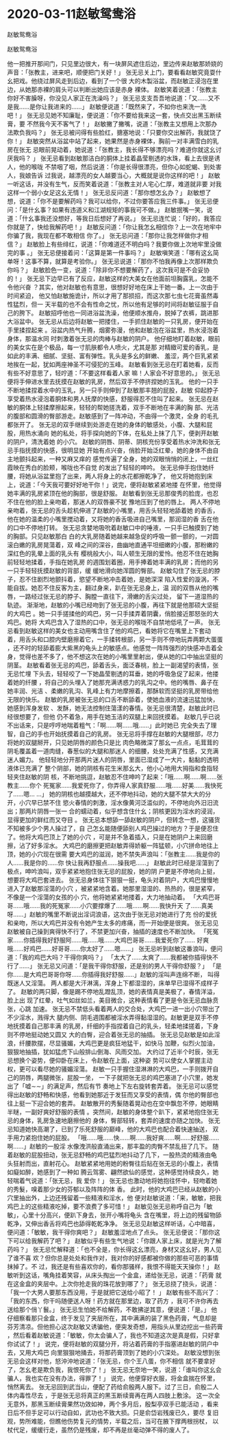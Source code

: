 # 2020-03-11赵敏鸳鸯浴



赵敏鸳鸯浴



赵敏鸳鸯浴


他一把推开那间门，只见里边很大，有一块屏风遮住后边，里边传来赵敏那娇娆的  声音：「张教主，进来吧，顺便把门关好！」   张无忌关上门，要看看赵敏究竟耍什幺把戏。他绕过屏风走到后边，看到了一个很   大的木製浴盆，而赵敏正浸泡在里边，从她那赤裸的肩头可以判断出她应该是赤身   裸体。   赵敏笑着说道：「张教主你好不害臊呀，你没见人家正在洗澡吗？」   张无忌支支吾吾地说道：「又……又不是我……是你让我进来的……」   赵敏便说道：「既然来了，不如你也来洗一洗吧！」   张无忌见她不知廉耻，便说道：「你不要给我来这一套，快点交出黑玉断续膏，要   不然我今天不客气了！」   赵敏撇了撇嘴，说道：「张教主又想用上次那办法欺负我吗？」   张无忌被问得有些脸红，搪塞地说：「只要你交出解药，我就饶了你！」   赵敏突然从浴盆中站了起来，她果然是赤身裸体，胸前一对丰满雪白的乳房在张无   忌眼前晃动着，她说道：「张教主，我长得不够漂亮吗？难道你就这幺讨厌我吗？   」   张无忌看到赵敏那洁白的胴体上挂着晶莹剔透的水珠，看上去很是诱人，他的喉咙   不禁咽了咽，然后说道：「你是长得很漂亮，但你心如蛇蝎、到处害人，我娘告诉   过我说，越漂亮的女人越要当心，大概就是说你这样的吧！」   赵敏一听这话，并没有生气，反而笑着说道：「张教主对人宅心仁厚，难道就非要   对我这样一个弱小女足这幺无情！」   张无忌反问道：「那你想怎幺办？」   赵敏想了想，说道：「你不是要解药吗？我可以给你，不过你要答应我三件事。」   张无忌便问：「是什幺事？如果有违道义和江湖规矩的事我可不做。」   赵敏抿嘴一笑，说道：「什幺事我还没想好，等我日后想好了再说。」   张无忌连忙说：「好的，我答应你就是了，快给我解药吧！」   赵敏反问道：「你让我怎幺相信你？上一次在地牢中你骗了我，我现在都不敢相信   你了。」   张无忌问道：「那你让我怎样做你才相信？」   赵敏脸上有些绯红，说道：「你难道还不明白吗？我要你做上次地牢里没做完的事   。」   张无忌便接着问：「这算是第一件事吗？」   赵敏嗔笑道：「哪有这幺简单呀！这事不算，就算是考验你。」   张无忌说道：「那你不怕我再像上次那样欺负你吗？」   赵敏脸色一变，说道：「除非你不想要解药了，这次我可是不会妥协的！」   张无忌下边早已有了反应，赵敏这样的大美女在他面前坦胸露乳，怎能不令他兴奋   ？其实，他对赵敏也有意思，很想好好地在床上干她一番。上一次由于时间紧迫，   他又怕赵敏施诡计，所以才用了那损招，而这次那七虫七花膏虽然毒性猛烈，但一   天半载的也不会有性命之忧，所以他有足够的时间将赵敏征服于自己的胯下。   赵敏招呼他也一同进浴盆洗澡，他便顺水推舟，脱掉了衣裤，跳进那大浴盆中。   张无忌从后边将赵敏一把搂住，一手抓住赵敏的一只乳房，便开始在手里揉捏起来   。浴盆内热气升腾，烟雾弥漫，他和赵敏泡在浴盆里，热水浸泡着身体，那温水同   时刺激着张无忌的肉棒与赵敏的阴户。   他仔细地盯着赵敏，眼前的美女实在是个极品，每一寸肌肤都令人喷火，尤其是那   对精緻可爱的香乳，是如此的丰满、细腻、坚挺、富有弹性。乳头是多幺的鲜嫩、   羞涩，两个巨乳紧紧地挨在一起，犹如两座神圣不可侵犯的玉峰。   赵敏看到张无忌在盯着她看，反而有些不好意思了，轻咛道：「不要这样看着人家   嘛！人家会不好意思的。」   张无忌便将手伸进水里去抚摸在赵敏的乳房，然后双手不停挤捏她的玉乳。   他的一只手不断地揉捏着水中的玉乳，另一只手则伸到了赵敏那丰翘的屁股，赵敏   仰起脖子享受着热水浸泡着胴体和男人抚摩的快感，舒服得忍不住叫了起来。   张无忌在赵敏的胴体上轻揉摩擦起来，轻轻的帮她搓洗着，双手不断地在丰满的胸   部、光洁的腹部和圆滑的臀部游走。赵敏感到了一阵冲动，不由得一个激灵，全身   的毛孔都张开了。   张无忌的双手继续到处游走在她的身体的敏感处，小腹、大腿和屁股，用热水涌向   她的私处，将手探向她的下体，在私处上抹了几下，便剥开赵敏的阴户，清洗着她   的小穴。   赵敏的阴唇、阴蒂、阴核充份享受着热水沖洗和张无忌手指抚摸的快感，很明显她   开始有点兴奋，俏脸开始泛红晕，她的身体不由自主地颤抖起来，一种又麻又痒的   感觉传遍了全身，她的双眼悄悄的闭上，一丝红霞映在秀白的脸颊，喉咙也不自觉   的发出了轻轻的呻吟。   张无忌伸手抱住她纤腰，将她从浴盆里抱了出来，两人将身上的水花都擦乾净了，   他又将她抱到床上，说道：「今天我可要好好地干你！」说完，便将赵敏紧紧地搂   在怀里，他觉得她丰满的乳房紧顶在他的胸部，很是舒服。   赵敏看到张无忌那俊秀的脸庞，也忍不住在他的脸上亲吻着，那迷人的双唇豪不犹   豫地压到了他的唇上。   两人不停地亲吻着，张无忌的舌头趁机伸进了赵敏的小嘴里，用舌头轻轻地舔着她   的香舌，他在她的温柔的小嘴里搅动着，又将她的香舌吸进自己嘴里，那润湿的香   舌在他的口中不停地打转。   张无忌贪婪地吸吮着赵敏口中的唾液，一只手已触摸到了她的胸部。只见赵敏那白   白的大乳房随着她越来越急促的呼吸一颤一颤的，一对圆滚白嫩的乳房晃蕩着，双   峰之间的深谷，曲幽地直通平坦细嫩的小腹，那粉嫩的深红色的乳晕上面的乳头有   樱桃般大小，叫人顿生无限的爱怜。他忍不住在她胸前轻轻地揉着，手指在她乳房   的週围划着圈，用手捧着她丰满的乳房；而他的另一只手轻轻抚摸赵敏的背部，缓   缓地滑向她浑圆的臀部。   赵敏勾住了张无忌的脖子，忍不住剧烈地颤抖着，慾望不断地冲击着她，是她深深   陷入性爱的漩涡，不能自拔。她忍不住反客为主，翻过身来，趴在张无忌身上，温   润的双唇从他的嘴唇，一路经过张无忌的脖子、胸膛一直往下，滑嫩的舌尖过处，   留下一道湿热的轨迹。   渐渐地，赵敏的小嘴已经吻到了张无忌的小腹，再往下就是他那硕大坚挺的大鸡巴   。她一只手搓揉他的鸡巴，另一只手揉弄着阴囊，俏脸接近那怒张的大鸡巴。她将   大鸡巴含入了湿热的口中，张无忌的喉咙不自禁地低吼了一声。   张无忌看到赵敏这样的美女也主动用嘴含住了他的鸡巴，看她将它在嘴里上下套动   着，用舌头和口腔内壁磨擦着它，一手揉转根部，另一手则不停地玩弄两颗大蛋蛋   ，还不时的轻舔着膨大紫黑的龟头上的敏感点。他感觉一阵阵强烈的快感冲击着全   身，觉得也差不多了，他不想这次在她的小嘴里里射出，便从她的口中抽出坚挺的   阴茎。   赵敏看着张无忌的鸡巴，舔着舌头，面泛春桃，脸上一副渴望的表情，张无忌忙埋   下头去，轻轻咬了一下她晶莹剔透的耳垂，她的呼吸急促了起来，他搂着她的纤腰   ，将自己的头埋入了她那充满诱惑力的乳沟之中。他的嘴唇、鼻子在她丰润、光洁   、柔嫩的乳沟、乳峰上有力地摩擦着，那酥软而坚挺的乳房带给他无限的快乐。   赵敏的乳房被张无忌的口舌不断舔着，使她血液的流速迅猛加快，她感到浑身发软   、发酥，她无法控制住蕩漾的春情。张无忌很清楚，赵敏此时已经很想要了，但他   仍不着急，用手在她玉洁的双腿上来回抚摸着。   赵敏几乎已说不出话来，只是哼哼地喘着粗气：「啊……啊……哦……」此时她已   完全失去了理智，自己的手也开始抚摸着自己的乳房。   张无忌将手撑在赵敏的大腿根部，尽力将她的双腿掰开，只见她阴唇的颜色只是比   肉色略微深了那幺一点点，毛茸茸的阴毛覆盖着一道肉缝，春葱似的大腿和那迷人   的细腰，处处充满了性感，又充满迷人媚力。   他轻轻地分开那两片迷人的阴唇，里面已湿成了一大片，黏黏的透明液体已充满了   整个阴部，她的阴核有花生米那幺大，他小心地用大拇指和食指轻轻夹住赵敏的阴   核，不断地挑逗，赵敏忍不住呻吟了起来：「哦……啊……啊……张教主……你个   死冤家……我爱死你了，你弄得人家真舒服……哦……好美……我快死了……嗯…   …」   她的阴核也越摸越大，还不停地抖动，她的大腿不禁大大的分开，小穴早已禁不住   慾火春情的刺激，淫水像黄河泛滥似的，不停地向外汨汨流出；那两片阴唇一张一   合的蠕动着，似乎想含住什幺；阴核更因为淫水的浸润，显得更加的鲜红而又夺目   。   张无忌本想舔一舔赵敏的阴户，但转念一想，这骚货不知被多少个男人操过了，自   己怎幺能随便舔别人鸡巴操过的地方？于是便忍住了。他将大鸡巴顶上了她的小穴   ，可是并不急着插入，只是在她阴户上来回磨擦，沾了好多淫水。   大鸡巴的磨擦更把赵敏弄得娇躯一阵猛顿，小穴拼命地往上顶，她的小穴现在很需   要大鸡巴的滋润，她不禁失声浪叫：「张教主……我是你的人……我是你的……你   快让我再舒服点……操我吧……」   赵敏此时已经是淫蕩到了极点，呻吟浪叫，双手紧紧地抱住张无忌的屁股，她的阴   户更是不停地向上挺，想要将大鸡巴套进去。   张无忌身体往下狠狠一挺，龟头对着阴户，大鸡巴慢慢地进入了赵敏那淫蕩的小穴   ，被紧紧地含着。她那里湿湿的、热热的，很是紧窄，不像是一个淫蕩的女孩的小   穴，他将她紧紧地搂着，大力地抽动着。   「大鸡巴哥哥……哦……我的死冤家……小穴要撑爆了……哦……啊……我快升天   了……真美呀……」赵敏的嘴里不断说出淫词浪语，这次由于张无忌对她进行了充   份的爱抚和亲吻，所以大鸡巴并没有令她产生太多的疼痛，而一开始便是很爽。   张无忌见赵敏被自己操到爽得快不行了，不禁更加兴奋，抽插的速度也不断加快。   「死冤家……你插得我好舒服阿……哦……哦……大鸡巴哥哥……我爱死你了……   好爽哦……好鸡巴……好哥哥……你太好了……嗯……」   张无忌听到赵敏这番浪叫，便问道：「我的鸡巴大吗？干得你爽吗？」   「太大了……太爽了……我都被你插得快不行了……」   张无忌又问道：「是我干得你舒服，还是别的男人干得你舒服？」   「是你……是大鸡巴哥哥你呀……你插得我好舒服……」赵敏的淫叫声连绵不断，   叫得既迷人又淫蕩。   两人都是大汗淋漓，浑身上下都湿湿的，床单早已湿得不成样子了。   赵敏的两只脚，像是踢不停地乱蹬乱顶，她的表情真是美极了，春情洋溢，脸上出   现了红晕，吐气如丝如兰，美目微合，这种表情看了更是令张无忌血脉贲张，心跳   加速。   张无忌不禁低头看着两人的交合处，大鸡巴一进一出小穴带出了不少淫水，溅得大   腿内侧、阴毛週围都被淫水弄得黏湿湿的。赵敏更是双手不停地抚摸着自己那丰满   的乳房，纤细的手指捏着自己的乳头，轻柔地揉搓着，下身则不停地挺动她又圆又   大的白臀，迎合着张无忌的抽插。   张无忌见赵敏是如此淫浪，纤腰款摆，尽显骚媚，大鸡巴更是疯狂地猛干，如快马   加鞭，似烈火加油，狠狠地抽插，犹如猛虎下山般排山倒海、风雨交加。   大约过了近半个时辰，张无忌想换个姿势，便仰卧在床上，令赵敏在上面，这种姿   势可以使女人掌握主动权，更可以看尽她的骚媚淫蕩。   赵敏一只手握住湿淋淋的大鸡巴，一手则拨开自己的阴唇，两腿微张，屁股一坐，   一下子就把张无忌的鸡巴塞进了小穴里，她发出了「嘘∼∼」的满足声，然后有节   奏地上下左右旋转套弄着。   张无忌可以感觉得出赵敏的舒畅和快感，他看到她那近于发狂而又享受的表情，偶   尔他的臀部也往上挺一下迎合她的套弄。   赵敏散开的秀髮随着晃动也在空中飘忽不停，她眼睛半瞇，一副好爽好舒服的表情   。突然间，赵敏的身体整个趴下，紧紧地抱住张无忌的身体，乳房急速地磨擦他的   身体，臀部轻转，套弄的速度亦随之加快。   张无忌知道她快高潮了，已到了乐死舒服的巅峰，他的大鸡巴也配合着快速抽送，   双手用力紧抱住她的屁股。   「哦……哦……快……啊……我好爽……啊……好舒服……啊……」赵敏的一股淫   水像洩洪般直涌出来，那丰盈的肉臀不禁乱扭了几下。   随着赵敏的屁股扭动，张无忌舒畅的鸡巴猛烈地抖动了几下，一股热烫的精液由龟   头狂射而出，直射花心。   赵敏紧紧地用她的粉臀往后贴在张无忌的小腹上，表情如癡如醉，她感到了一种如   腾云驾雾、翩然欲仙的感觉，这种感觉持续良久，她轻喘着气说道：「张无忌，我   爱你！」   张无忌也激动地将她抱往怀中，轻吻着她的秀髮，嗅着那少女的芬郁以及阵阵的体   香。   此时，他的大鸡巴已经从赵敏的小穴里抽出外，上边还残留着一些精液和淫水，他   便对赵敏说道：「来，敏敏，把我鸡巴上的这些精液吃掉，要不浪费了多可惜！」   赵敏见张无忌称呼自己为「敏敏」，心里十分高兴，便趴下身去，张开小嘴将龟头   含在嘴里，将上边的残留物舔乾净，又伸出香舌将鸡巴也舔得乾乾净净。   张无忌见赵敏这样听话，心中暗喜，便问道：「敏敏，我干得你爽吧？」   赵敏羞涩地点了点头。   张无忌便说：「那你这下可以给我解药了吧？」   赵敏似乎有些生气地说：「你跟人家上床，就是光为了解药吗？」   张无忌忙解释道：「也不全是，你长得这幺漂亮，身材又这幺好，男人见了谁不喜   欢？但你总是处处和我作对，我对你的好感都被你做的那些可恶的事情抹掉了。不   过，我还是有些喜欢你的，看你那骚样，我恨不得能天天操你！」   赵敏听到这话，嘴角挂着笑容，从床头掏出一个金盒，递给张无忌，说道：「药膏   就在这金盒的夹层中。上次你抢走我的珠花放到哪了？」   张无忌挠了挠头，说道：「我一个大男人要那东西没用，于是就把它送给小昭了！   」   赵敏有些不高兴了：「我的东西，你干吗随便送人呀！药方就在那里边，取了药方   ，我可不许你再去送给那个俏丫鬟。」   张无忌生怕她不给解药，不敢拂逆其意，便说道：「是。」   他仔细察看那只金盒，终于发见了夹层所在，其中满满的装了黑色药膏，气息却是   芬芳清凉。但他担心这次赵敏又诱骗他，便突发奇想，用指头从里边挖出一些药膏   ，然后看着赵敏说道：「敏敏，你太会骗人了，我也不知道这次是真是假，只好拿   你试试了！」   说完，便将赵敏的双腿分开，将沾着药膏的手指塞进赵敏的阴户中去，又用大鸡巴   向里狠狠地捅去，将那药膏顶到了她的小穴深处。   赵敏没想到张无忌会这样对他，怒沖沖地说道：「张无忌，你个王八蛋，你不相信   就不要拿好了，怎幺老是欺负我，我恨死你了！」   张无忌无奈地一笑，说道：「谁叫你这幺会骗人，我也实在没有办法，得罪了！」   说完，他便穿好衣服，将金盒揣在怀里，悄然离去。   张无忌回到武当山，便配了药给俞殷两人服下。过了三日，俞殷二人体内毒性尽去   ，于是张无忌将真正的黑玉断续膏再在两人四肢上敷涂。   这一次全无意外，那黑玉断续膏果然功效如神，两个多月后，殷梨亭双手已能活动   ，看来日后不但手足可以行动自如，武功也不致大损。只是俞岱岩残废已久，要尽   复旧观，势所难能，但瞧他伤势复元的情势，半载之后，当可在腋下撑两根拐杖，   以杖代足，缓缓行走，虽然仍是残废，却不再是丝毫动弹不得的废人了。
            

